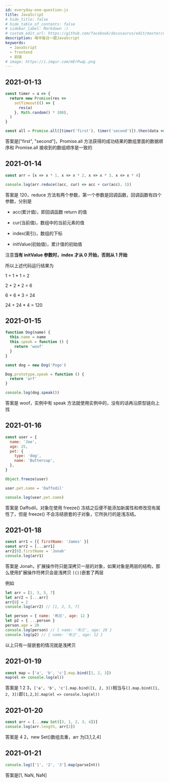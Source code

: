 ```yaml
---
id: everyday-one-question-js
title: JavaScript
# hide_title: false
# hide_table_of_contents: false
# sidebar_label: Markdown :)
# custom_edit_url: https://github.com/facebook/docusaurus/edit/master/docs/api-doc-markdown.md
description: 峰华每日一题JavaScript
keywords:
  - JavaScript
  - frontend
  - 前端
# image: https://i.imgur.com/mErPwqL.png
---
```


## 2021-01-13

```js
const timer = a => {
  return new Promise(res =>
    setTimeout(() => {
      res(a)
    }, Math.random() * 100),
  )
}

const all = Promise.all([timer('first'), timer('second')]).then(data => console.log(data))
```

答案是["first", "second"]，Promise.all 方法获得的成功结果的数组里面的数据顺序和 Promise.all 接收到的数组顺序是一致的

## 2021-01-14

```js
const arr = [x => x * 1, x => x * 2, x => x * 3, x => x * 4]

console.log(arr.reduce((acc, cur) => acc + cur(acc), 1))
```

答案是 120，reduce 方法有两个参数，第一个参数是回调函数，回调函数有四个参数，分别是

- acc(累计值)，即回调函数 return 的值

- cur(当前值)，数组中的当前元素的值

- index(索引)，数组的下标

- initValue(初始值)，累计值的初始值

注意**当有 initValue 参数时，index 才从 0 开始，否则从 1 开始**

所以上述代码运行结果为

1 + 1 \* 1 = 2

2 + 2 \* 2 = 6

6 + 6 \* 3 = 24

24 + 24 \* 4 = 120

## 2021-01-15

```js
function Dog(name) {
  this.name = name
  this.speak = function () {
    return 'woof'
  }
}

const dog = new Dog('Pogo')

Dog.prototype.speak = function () {
  return 'arf'
}

console.log(dog.speak())
```

答案是 woof，实例中有 speak 方法就使用实例中的，没有的话再沿原型链向上找

## 2021-01-16

```js
const user = {
  name: 'Joe',
  age: 25,
  pet: {
    type: 'dog',
    name: 'Buttercup',
  },
}

Object.freeze(user)

user.pet.name = 'Daffodil'

console.log(user.pet.name)
```

答案是 Daffodil，对象在使用 freeze() 冻结之后便不能添加新属性和修改现有属性了，但是 freeze() 不会冻结嵌套的子对象，它所执行的是浅冻结。

## 2021-01-18

```js
const arr1 = [{ firstName: 'James' }]
const arr2 = [...arr1]
arr2[0].firstName = 'Jonah'
console.log(arr1)
```

答案是 Jonah，扩展操作符只能深拷贝一层的对象，如果对象是两层的结构，那么使用扩展操作符拷贝会是浅拷贝 `[{}]`嵌套了两层

例如

```js
let arr = [1, 3, 5, 7]
let arr2 = [...arr]
arr[0] = 2
console.log(arr2) // [1, 3, 5, 7]

let person = { name: '布兰', age: 12 }
let p2 = { ...person }
person.age = 20
console.log(person) // { name: '布兰', age: 20 }
console.log(p2) // { name: '布兰', age: 12 }
```

以上只有一层嵌套的情况就是浅拷贝

## 2021-01-19

```js
const map = ['a', 'b', 'c'].map.bind([1, 2, 3])
map(el => console.log(el))
```

答案是 1 2 3，`['a', 'b', 'c'].map.bind([1, 2, 3])`相当与`[].map.bind([1, 2, 3])`即`[1,2,3].map(el => console.log(el))`

## 2021-01-20

```js
const arr = [...new Set([3, 1, 2, 3, 4])]
console.log(arr.length, arr[2])
```

答案是 4 2，new Set()数组去重，arr 为[3,1,2,4]

## 2021-01-21

```js
console.log(['1', '2', '3'].map(parseInt))
```

答案是[1, NaN, NaN]
